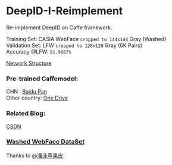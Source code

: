 # DeepID-I-Reimplement
Re-implement DeepID on Caffe framework.

Training Set: CASIA WebFace `cropped to 144x144` Gray (Washed)<br>
Validation Set: LFW `cropped to 128x128` Gray (6K Pairs)<br>
Accuracy @LFW:  `91.9667%`<br>

[Network Structure](http://ethereon.github.io/netscope/#/gist/5b46e36eb7c92c95798afde3bec4e780)<br>

### Pre-trained Caffemodel:
CHN : [Baidu Pan](https://pan.baidu.com/s/1pKUVgPd)<br>
Other country: [One Drive](https://1drv.ms/u/s!Av1MQK8mV3J8bP9is3GBhpyCySw)<br>

### Related Blog:
[CSDN](http://blog.csdn.net/baidu_24281959/article/details/53462168)<br>

### [Washed WebFace DataSet](http://pan.baidu.com/s/1hrKpbm8)<br>
Thanks to [@潘泳苹果皮](http://weibo.com/maxpanyong?is_all=1).<br>
